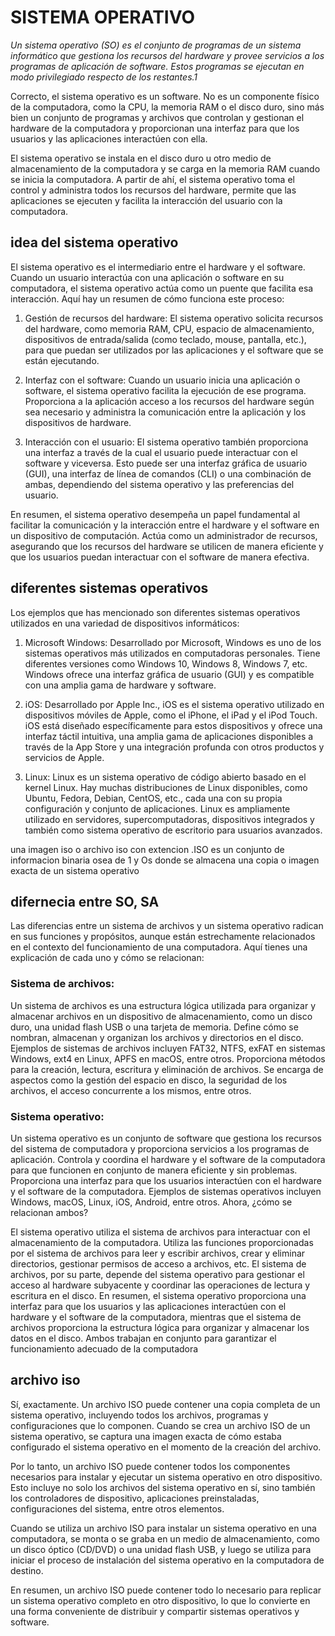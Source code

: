 # SISTEMA OPERATIVO

_Un sistema operativo (SO) es el conjunto de programas de un sistema informático que gestiona los recursos del hardware y provee servicios a los programas de aplicación de software. Estos programas se ejecutan en modo privilegiado respecto de los restantes.1​_

Correcto, el sistema operativo es un software. No es un componente físico de la computadora, como la CPU, la memoria RAM o el disco duro, sino más bien un conjunto de programas y archivos que controlan y gestionan el hardware de la computadora y proporcionan una interfaz para que los usuarios y las aplicaciones interactúen con ella.

El sistema operativo se instala en el disco duro u otro medio de almacenamiento de la computadora y se carga en la memoria RAM cuando se inicia la computadora. A partir de ahí, el sistema operativo toma el control y administra todos los recursos del hardware, permite que las aplicaciones se ejecuten y facilita la interacción del usuario con la computadora.

## idea del sistema operativo

El sistema operativo es el intermediario entre el hardware y el software. Cuando un usuario interactúa con una aplicación o software en su computadora, el sistema operativo actúa como un puente que facilita esa interacción. Aquí hay un resumen de cómo funciona este proceso:

1. Gestión de recursos del hardware: El sistema operativo solicita recursos del hardware, como memoria RAM, CPU, espacio de almacenamiento, dispositivos de entrada/salida (como teclado, mouse, pantalla, etc.), para que puedan ser utilizados por las aplicaciones y el software que se están ejecutando.

2. Interfaz con el software: Cuando un usuario inicia una aplicación o software, el sistema operativo facilita la ejecución de ese programa. Proporciona a la aplicación acceso a los recursos del hardware según sea necesario y administra la comunicación entre la aplicación y los dispositivos de hardware.

3. Interacción con el usuario: El sistema operativo también proporciona una interfaz a través de la cual el usuario puede interactuar con el software y viceversa. Esto puede ser una interfaz gráfica de usuario (GUI), una interfaz de línea de comandos (CLI) o una combinación de ambas, dependiendo del sistema operativo y las preferencias del usuario.

En resumen, el sistema operativo desempeña un papel fundamental al facilitar la comunicación y la interacción entre el hardware y el software en un dispositivo de computación. Actúa como un administrador de recursos, asegurando que los recursos del hardware se utilicen de manera eficiente y que los usuarios puedan interactuar con el software de manera efectiva.

## diferentes sistemas operativos

Los ejemplos que has mencionado son diferentes sistemas operativos utilizados en una variedad de dispositivos informáticos:

1. Microsoft Windows: Desarrollado por Microsoft, Windows es uno de los sistemas operativos más utilizados en computadoras personales. Tiene diferentes versiones como Windows 10, Windows 8, Windows 7, etc. Windows ofrece una interfaz gráfica de usuario (GUI) y es compatible con una amplia gama de hardware y software.

2. iOS: Desarrollado por Apple Inc., iOS es el sistema operativo utilizado en dispositivos móviles de Apple, como el iPhone, el iPad y el iPod Touch. iOS está diseñado específicamente para estos dispositivos y ofrece una interfaz táctil intuitiva, una amplia gama de aplicaciones disponibles a través de la App Store y una integración profunda con otros productos y servicios de Apple.

3. Linux: Linux es un sistema operativo de código abierto basado en el kernel Linux. Hay muchas distribuciones de Linux disponibles, como Ubuntu, Fedora, Debian, CentOS, etc., cada una con su propia configuración y conjunto de aplicaciones. Linux es ampliamente utilizado en servidores, supercomputadoras, dispositivos integrados y también como sistema operativo de escritorio para usuarios avanzados.

una imagen iso o archivo iso con extencion .ISO es un conjunto de informacion binaria osea de 1 y Os donde se almacena una copia o imagen exacta de un sistema operativo

## difernecia entre SO, SA

Las diferencias entre un sistema de archivos y un sistema operativo radican en sus funciones y propósitos, aunque están estrechamente relacionados en el contexto del funcionamiento de una computadora. Aquí tienes una explicación de cada uno y cómo se relacionan:

### Sistema de archivos:

Un sistema de archivos es una estructura lógica utilizada para organizar y almacenar archivos en un dispositivo de almacenamiento, como un disco duro, una unidad flash USB o una tarjeta de memoria.
Define cómo se nombran, almacenan y organizan los archivos y directorios en el disco.
Ejemplos de sistemas de archivos incluyen FAT32, NTFS, exFAT en sistemas Windows, ext4 en Linux, APFS en macOS, entre otros.
Proporciona métodos para la creación, lectura, escritura y eliminación de archivos.
Se encarga de aspectos como la gestión del espacio en disco, la seguridad de los archivos, el acceso concurrente a los mismos, entre otros.

### Sistema operativo:

Un sistema operativo es un conjunto de software que gestiona los recursos del sistema de computadora y proporciona servicios a los programas de aplicación.
Controla y coordina el hardware y el software de la computadora para que funcionen en conjunto de manera eficiente y sin problemas.
Proporciona una interfaz para que los usuarios interactúen con el hardware y el software de la computadora.
Ejemplos de sistemas operativos incluyen Windows, macOS, Linux, iOS, Android, entre otros.
Ahora, ¿cómo se relacionan ambos?

El sistema operativo utiliza el sistema de archivos para interactuar con el almacenamiento de la computadora. Utiliza las funciones proporcionadas por el sistema de archivos para leer y escribir archivos, crear y eliminar directorios, gestionar permisos de acceso a archivos, etc.
El sistema de archivos, por su parte, depende del sistema operativo para gestionar el acceso al hardware subyacente y coordinar las operaciones de lectura y escritura en el disco.
En resumen, el sistema operativo proporciona una interfaz para que los usuarios y las aplicaciones interactúen con el hardware y el software de la computadora, mientras que el sistema de archivos proporciona la estructura lógica para organizar y almacenar los datos en el disco. Ambos trabajan en conjunto para garantizar el funcionamiento adecuado de la computadora

## archivo iso

Sí, exactamente. Un archivo ISO puede contener una copia completa de un sistema operativo, incluyendo todos los archivos, programas y configuraciones que lo componen. Cuando se crea un archivo ISO de un sistema operativo, se captura una imagen exacta de cómo estaba configurado el sistema operativo en el momento de la creación del archivo.

Por lo tanto, un archivo ISO puede contener todos los componentes necesarios para instalar y ejecutar un sistema operativo en otro dispositivo. Esto incluye no solo los archivos del sistema operativo en sí, sino también los controladores de dispositivo, aplicaciones preinstaladas, configuraciones del sistema, entre otros elementos.

Cuando se utiliza un archivo ISO para instalar un sistema operativo en una computadora, se monta o se graba en un medio de almacenamiento, como un disco óptico (CD/DVD) o una unidad flash USB, y luego se utiliza para iniciar el proceso de instalación del sistema operativo en la computadora de destino.

En resumen, un archivo ISO puede contener todo lo necesario para replicar un sistema operativo completo en otro dispositivo, lo que lo convierte en una forma conveniente de distribuir y compartir sistemas operativos y software.

